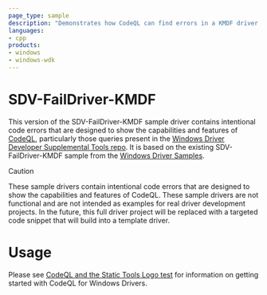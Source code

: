```yaml
---
page_type: sample
description: "Demonstrates how CodeQL can find errors in a KMDF driver."
languages:
- cpp
products:
- windows
- windows-wdk
---
```


# SDV-FailDriver-KMDF

This version of the SDV-FailDriver-KMDF sample driver contains intentional code errors that are designed to show the capabilities and features of [CodeQL](https://codeql.github.com/), particularly those queries present in the [Windows Driver Developer Supplemental Tools repo](https://github.com/microsoft/Windows-Driver-Developer-Supplemental-Tools).  It is based on the existing SDV-FailDriver-KMDF sample from the [Windows Driver Samples](https://github.com/Microsoft/Windows-driver-samples).

> [!CAUTION]
> These sample drivers contain intentional code errors that are designed to show the capabilities and features of CodeQL. These sample drivers are not functional and are not intended as examples for real driver development projects.  In the future, this full driver project will be replaced with a targeted code snippet that will build into a template driver.

# Usage

Please see [CodeQL and the Static Tools Logo test](https://docs.microsoft.com/en-us/windows-hardware/drivers/devtest/static-tools-and-codeql) for information on getting started with CodeQL for Windows Drivers.